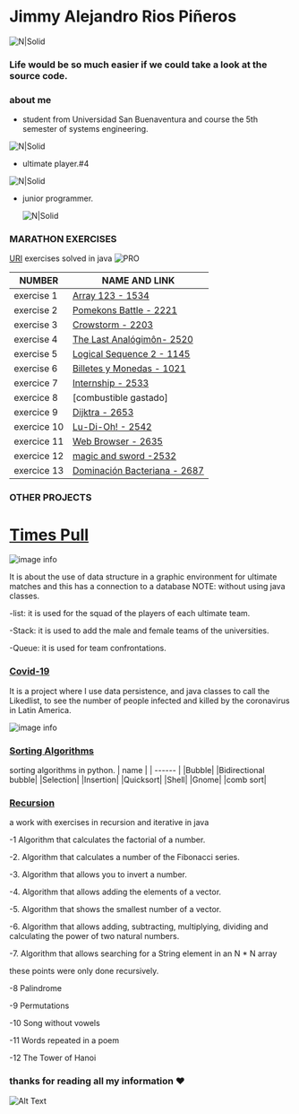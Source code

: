 # Jimmy Alejandro Rios Piñeros 

![N|Solid](https://static.wixstatic.com/media/669128_ec1c7a78e9694aec8a07c2e48b292ae1~mv2.gif)

### Life would be so much easier if we could take a look at the source code.

### about me
- student from Universidad San Buenaventura and course the 5th semester of systems engineering.

![N|Solid](https://www.usbbog.edu.co/matlab/images/logo_acreditacion.png)

- ultimate player.#4

 ![N|Solid](https://i.pinimg.com/564x/97/d9/6f/97d96fc98905518dde1525e3d5227f7a.jpg)
 
- junior programmer.

  ![N|Solid](https://cdn.foliovision.com/images/2019/01/junior-programmer.png)
  


### MARATHON EXERCISES 

[URI][Plmt] exercises solved in java
![PRO](https://1.bp.blogspot.com/-0KN9gvAJ_bU/VwGPkFtEP1I/AAAAAAAAAMc/xBPIvDbfgZgOigUHekupoGq9SdEuhZmuA/s1600/nic3b1o-con-pc-gif1.gif)

| NUMBER  | NAME AND LINK |
| ------ | ------ |
|exercise 1| [Array 123 - 1534][PlDb] |
|exercise 2| [Pomekons Battle - 2221][PlGh] |
|exercise 3| [Crowstorm - 2203][PlGd] |
|exercise 4| [The Last Analógimôn- 2520][PlOd] |
|exercise 5| [Logical Sequence 2 - 1145][PlMe] |
|exercise 6| [Billetes y Monedas - 1021][PlGa] |
|exercice 7| [Internship - 2533][PlMa]|
|exercice 8| [combustible gastado]|
|exercice 9| [Dijktra - 2653][Plmar]|
|exercice 10| [Lu-Di-Oh! - 2542][Pllu]|
|exercice 11| [Web Browser - 2635][Plwb]|
|exercice 12|[magic and sword -2532][Plms]|
|exercice 13|[Dominación Bacteriana - 2687][Pldb]|



### OTHER PROJECTS
# [Times Pull][Pltm]
![image info](https://i.pinimg.com/564x/73/d4/f8/73d4f8b6f219cbb34c8d46acf1f333b3.jpg)

It is about the use of data structure in a graphic environment for ultimate matches and this has a connection to a database 
NOTE: without using java classes.

-list: it is used for the squad of the players of each ultimate team.

-Stack: it is used to add the male and female teams of the universities.

-Queue: it is used for team confrontations.

 ###  [Covid-19][Plcd]
  
It is a project where I use data persistence, and java classes to call the Likedlist, to see the number of people infected and killed by the coronavirus in Latin America.

![image info](https://www.labourstart.org/sars-cov-19.jpg)

 
### [Sorting Algorithms][Plao]
sorting algorithms in python.
| name  |
| ------ | 
|Bubble|
|Bidirectional bubble|
|Selection|
|Insertion|
|Quicksort|
|Shell|
|Gnome|
|comb sort|


### [Recursion][Plre]

a work with exercises in recursion and iterative in java

-1 Algorithm that calculates the factorial of a number.

-2. Algorithm that calculates a number of the Fibonacci series.

-3. Algorithm that allows you to invert a number.

-4. Algorithm that allows adding the elements of a vector.

-5. Algorithm that shows the smallest number of a vector.

-6. Algorithm that allows adding, subtracting, multiplying, dividing and calculating the power of two natural numbers.

-7. Algorithm that allows searching for a String element in an N * N array

these points were only done recursively.

-8 Palindrome

-9 Permutations

-10 Song without vowels

-11 Words repeated in a poem

-12 The Tower of Hanoi


   [PlDb]: <https://www.urionlinejudge.com.br/judge/es/problems/view/1534>
   [PlGh]: <https://www.urionlinejudge.com.br/judge/es/problems/view/2221>
   [PlGd]: <https://www.urionlinejudge.com.br/judge/en/problems/view/2203>
   [PlOd]: <https://www.urionlinejudge.com.br/judge/en/problems/view/2520>
   [PlMe]: <https://www.urionlinejudge.com.br/judge/es/problems/view/1145>
   [PlGa]: <https://www.urionlinejudge.com.br/judge/es/problems/view/1021>
   [PlMa]: <https://www.urionlinejudge.com.br/judge/es/problems/view/2533>
   [PlMar]: <https://www.urionlinejudge.com.br/judge/en/problems/view/2653>
   [PlLu]: <https://www.urionlinejudge.com.br/judge/en/problems/view/2542>
   [Plwb]: <https://www.urionlinejudge.com.br/judge/en/problems/view/2635>
   [Plms]: <https://www.urionlinejudge.com.br/judge/es/problems/view/2632>
   [Pldb]:<https://www.urionlinejudge.com.br/repository/UOJ_2687_es.html>
   [Pltm]:<https://github.com/JimmyAlejo05/Time-s-pull>
   [Plmt]:<https://github.com/JimmyAlejo05/URI>
   [Plcd]: <https://github.com/JimmyAlejo05/Analysis-and-design-of-algorithms>
   [Plao]: <https://github.com/JimmyAlejo05/data_ordering>
   [Plre]:<https://github.com/JimmyAlejo05/recursividad>
  
   
  ### thanks for reading all my information ❤
![Alt Text](https://media.giphy.com/media/vFKqnCdLPNOKc/giphy.gif)

